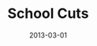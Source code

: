 ---
layout: project
categories: 
  - projects
title: "School Cuts"
date: 2013-03-01
image: /images/projects/school-cuts.jpg
description: "A website built to share information about 129 Chicago Public Schools under consideration for closing in Spring 2013. For each school, there is demographic information about the student body, measures of school quality, stability, and capacity. Information about other schools in the area is also shown, to help families plan should their current school close."
github: https://github.com/amtamayo/schoolcuts
website: http://schoolcuts.org/
creators: Jeanne Marie Olson, Josh Kalov, Lincoln Chandler, Anna Marie-Tamayo, Elnaz Moshfeghian, Paul Baker and Nick Rougeux
featured: false
published: false
---